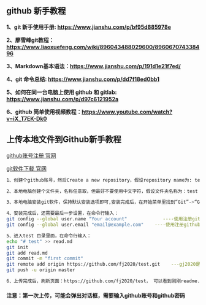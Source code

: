 ## github 新手教程

**1、git 新手使用手册: https://www.jianshu.com/p/bf95d885978e**

**2、廖雪峰git教程：https://www.liaoxuefeng.com/wiki/896043488029600/896067074338496**

**3、Markdown基本语法：https://www.jianshu.com/p/191d1e21f7ed/**

**4、git 命令总结: https://www.jianshu.com/p/dd7f18ed0bb1**

**5、如何在同一台电脑上使用 github 和 gitlab: https://www.jianshu.com/p/d97c6121952a**

**6、github 简单使用视频教程：https://www.youtube.com/watch?v=iX_T7EK-Dk0**

## 上传本地文件到Github新手教程

<a href="https://github.com/" target="_blank">github账号注册 官网</a>
 
<a href="https://git-scm.com/" target="_blank">git软件下载 官网</a>


```bash
1、创建个github账号，然后Create a new repository，假设repository name为: test

2、本地电脑创建个文件夹，名称任意取，但最好不要使用中文字符，假设文件夹名称为：test

3、本地电脑安装git软件，保持默认安装选项即可,安装完成后，在开始菜单里找到“Git”->“Git Bash”，蹦出一个类似命令行窗口的东西，就说明Git安装成功

4、安装完成后，还需要最后一步设置，在命令行输入：
git config --global user.name "Your account"             ----使用注册github账号
git config --global user.email "email@example.com"    ----使用注册github账号时所用的邮箱

5、进入test 目录里面，在命令行输入：
echo "# test" >> read.md
git init
git add read.md
git commit -m "first commit"
git remote add origin https://github.com/fj2020/test.git    ---gj2020是我注册的github账号
git push -u origin master

6、上传完成后，刷新页面：https://github.com/fj2020/test， 可以看到刚刚readme.md文件，内容为test
```
#### 注意：第一次上传，可能会弹出对话框，需要输入github账号和github密码
